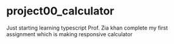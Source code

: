 # project00_calculator
Just starting learning typescript Prof. Zia khan complete my first assignment which is making responsive calculator
